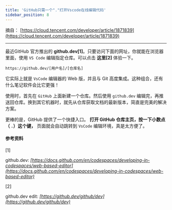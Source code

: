 ```yaml
---
title: 'GitHub只需一个"."打开Vscode在线编辑代码'
sidebar_position: 8
---
```


摘自： [https://cloud.tencent.com/developer/article/1871839](https://cloud.tencent.com/developer/article/1871839)

* * *

最近GitHub 官方推出的 **github.dev\[1\]**。只要访问下面的网址，你就能在浏览器里面，使用 `VS Code` 编辑指定仓库。可以点击 **这里\[2\]** 体验一下。

```
https://github.dev/[用户名]/[仓库名]

```

它实际上就是 `VsCode` 编辑器的 Web 版，并且与 Git 高度集成。这种组合，还有什么笔记软件会比它更强！

使用时，首先在 `GitHub` 上面新建一个仓库。然后使用 `github.dev` 编辑完，再推送回仓库。换到其它机器时，就先从仓库获取文档的最新版本，简直是完美的解决方案。

更棒的是，GitHub 提供了一个快捷入口。 **打开 GitHub 仓库主页，按一下小数点（ `.`）这个键，** 页面就会自动跳转到 `VsCode` 编辑环境，真是太方便了。

#### **参考资料**

\[1\]

github.dev: _[https://docs.github.com/en/codespaces/developing-in-codespaces/web-based-editor](https://docs.github.com/en/codespaces/developing-in-codespaces/web-based-editor)_

\[2\]

github.dev edit: _[https://github.dev/github/dev](https://github.dev/github/dev)_